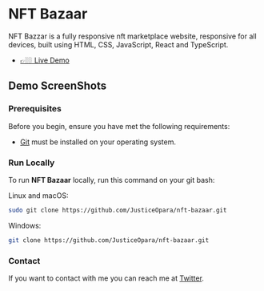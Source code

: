 # NFT Bazaar

NFT Bazzar is a fully responsive nft marketplace website, responsive for all devices, built using HTML, CSS, JavaScript, React and TypeScript.

- [👉🏼 Live Demo](https://codewithsadee)

## Demo ScreenShots

### Prerequisites

Before you begin, ensure you have met the following requirements:

- [Git](https://git-scm.com/downloads "Download Git") must be installed on your operating system.

### Run Locally

To run **NFT Bazaar** locally, run this command on your git bash:

Linux and macOS:

```bash
sudo git clone https://github.com/JusticeOpara/nft-bazaar.git
```

Windows:

```bash
git clone https://github.com/JusticeOpara/nft-bazaar.git
```

### Contact

If you want to contact with me you can reach me at [Twitter](https://www.twitter.com/justAtom4).
